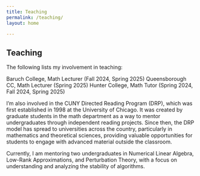 ```yaml
---
title: Teaching
permalink: /teaching/
layout: home

---
```

## Teaching
The following lists my involvement  in teaching:

Baruch College, Math Lecturer  (Fall 2024, Spring 2025)
Queensborough CC, Math Lecturer (Spring 2025)
Hunter College, Math Tutor (Spring 2024, Fall 2024, Spring 2025)

I’m also involved in the CUNY Directed Reading Program (DRP), which was first established in 1998 at the University of Chicago. It was created by graduate students in the math department as a way to mentor undergraduates through independent reading projects. Since then, the DRP model has spread to universities across the country, particularly in mathematics and theoretical sciences, providing valuable opportunities for students to engage with advanced material outside the classroom. 

Currently, I am mentoring two undergraduates in Numerical Linear Algebra, Low-Rank Approximations, and Perturbation Theory, with a focus on understanding and analyzing the stability of algorithms. 


